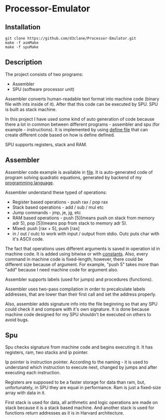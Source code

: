 # Processor-Emulator

## Installation 

```
git clone https://github.com/d3clane/Processor-Emulator.git
make -f asmMake
make -f spuMake
```

## Description 

The project consists of two programs:
- Assembler
- SPU (software processor unit) 

Assembler converts human-readable text format into machine code (binary file with ints inside of it). After that this code can be executed by SPU. SPU is built as stack machine.

In this project I have used some kind of auto generation of code because there a lot in common between different programs - assembler and spu (for example - instructions). It is implemented by using [define file](Common/Commands.h) that can create different code based on how is define defined.  

SPU supports registers, stack and RAM.

## Assembler 

Assembler code example is available in [file](Assembler/code.txt). It is auto-generated code of program solving quadratic equations, generated by backend of my [programming language](https://github.com/d3clane/ProgrammingLanguage).

Assembler understand these typed of operations:
- Register based operations - push rax / pop rax
- Stack based operations - add / sub / mul etc
- Jump commands - jmp, je, jg, etc
- RAM based operations - push [5](means push on stack from memory adr 5), pop [5](means pop from stack to memory adr 5).
- Mixed: push [rax + 5], push [rax]
- in / out / outc to work with input / output from stdio. Outc puts char with it's ASCII code.

The fact that operations uses different arguments is saved in operation id in machine code. It is added using bitwise or with [constants](/Common/Common.h). Also, every command in machine code is fixed-length; however, there could be different size because of argument. For example, "push 5" takes more than "add" because I need machine code for argument also.

Assembler supports labels (used for jumps) and procedures (functions).

Assembler uses two-pass compilation in order to precalculate labels addresses, that are lower than their first call and set the address properly.

Also, assembler adds signature info into the file beginning so that any SPU could check it and compare with it's own signature. It is done because machine code designed for my SPU shouldn't be executed on others to avoid bugs.

## Spu

Spu checks signature from machine code and begins executing it. It has registers, ram, two stacks and ip pointer.

Ip pointer is instruction pointer. According to the naming - it is used to understand which instruction to execute next, changed by jumps and after executing each instruction.

Registers are supposed to be a faster storage for data than ram, but, unfortunately, in SPU they are equal in performance. Ram is just a fixed-size array with data in it.

First stack is used for data, all arithmetic and logic operations are made on stack because it is a stack based machine. And another stack is used for functions return addresses as it is in Harvard architecture.

